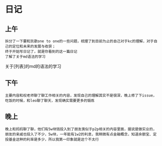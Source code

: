 # 日记

## 上午

```
拆分了一下要和凯歌one to one的一些问题，梳理了到目前为止的自己对于kc的理解，对于自己的定位和未来的发展与收获；
终于开始写日记了，就是你看到的这一篇日记
了解了关于md语法的学习
```
关于[列表]的md的语法的学习
    

## 下午

```
主要内容和权老师聊了聊工作相关的内容，发现自己的理解其实不是很深，晚上修了下issue，吃饭的时候，和leo聊了聊天，发现确实需要更多的锻炼
```



##  晚上

```
晚上和妈妈聊了聊，他们有5w块钱投入到了朋友类似于p2p相关的内容里面，据说是做实业的，朋友的亲戚也投入了不少，5w块，一年能有1w2的利息，我稍微有点金融概念，知道余额宝、定投基金这种的利率是多少，所以我第一印象就是这个不太行
```







